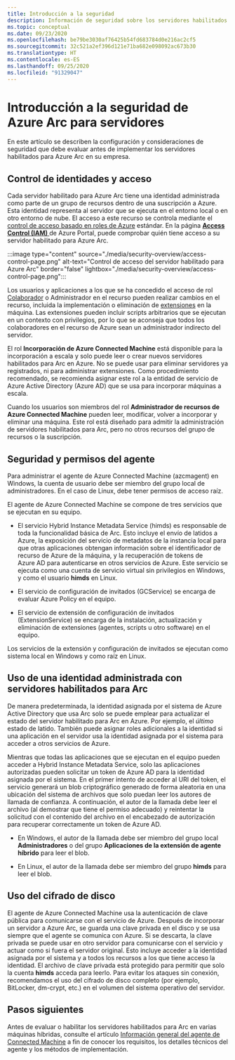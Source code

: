 ```yaml
---
title: Introducción a la seguridad
description: Información de seguridad sobre los servidores habilitados para Azure Arc.
ms.topic: conceptual
ms.date: 09/23/2020
ms.openlocfilehash: be79be3030af76425b54fd683784d0e216ac2cf5
ms.sourcegitcommit: 32c521a2ef396d121e71ba682e098092ac673b30
ms.translationtype: HT
ms.contentlocale: es-ES
ms.lasthandoff: 09/25/2020
ms.locfileid: "91329047"
---
```

# <a name="azure-arc-for-servers-security-overview"></a>Introducción a la seguridad de Azure Arc para servidores

En este artículo se describen la configuración y consideraciones de seguridad que debe evaluar antes de implementar los servidores habilitados para Azure Arc en su empresa.

## <a name="identity-and-access-control"></a>Control de identidades y acceso

Cada servidor habilitado para Azure Arc tiene una identidad administrada como parte de un grupo de recursos dentro de una suscripción a Azure. Esta identidad representa al servidor que se ejecuta en el entorno local o en otro entorno de nube. El acceso a este recurso se controla mediante el [control de acceso basado en roles de Azure](../../role-based-access-control/overview.md) estándar. En la página [**Access Control (IAM)** ](../../role-based-access-control/role-assignments-portal.md#access-control-iam) de Azure Portal, puede comprobar quién tiene acceso a su servidor habilitado para Azure Arc.

:::image type="content" source="./media/security-overview/access-control-page.png" alt-text="Control de acceso del servidor habilitado para Azure Arc" border="false" lightbox="./media/security-overview/access-control-page.png":::

Los usuarios y aplicaciones a los que se ha concedido el acceso de rol [Colaborador](../../role-based-access-control/built-in-roles.md#contributor) o Administrador en el recurso pueden realizar cambios en el recurso, incluida la implementación o eliminación de [extensiones](manage-vm-extensions.md) en la máquina. Las extensiones pueden incluir scripts arbitrarios que se ejecutan en un contexto con privilegios, por lo que se aconseja que todos los colaboradores en el recurso de Azure sean un administrador indirecto del servidor.

El rol **Incorporación de Azure Connected Machine** está disponible para la incorporación a escala y solo puede leer o crear nuevos servidores habilitados para Arc en Azure. No se puede usar para eliminar servidores ya registrados, ni para administrar extensiones. Como procedimiento recomendado, se recomienda asignar este rol a la entidad de servicio de Azure Active Directory (Azure AD) que se usa para incorporar máquinas a escala.

Cuando los usuarios son miembros del rol **Administrador de recursos de Azure Connected Machine** pueden leer, modificar, volver a incorporar y eliminar una máquina. Este rol está diseñado para admitir la administración de servidores habilitados para Arc, pero no otros recursos del grupo de recursos o la suscripción.

## <a name="agent-security-and-permissions"></a>Seguridad y permisos del agente

Para administrar el agente de Azure Connected Machine (azcmagent) en Windows, la cuenta de usuario debe ser miembro del grupo local de administradores. En el caso de Linux, debe tener permisos de acceso raíz.

El agente de Azure Connected Machine se compone de tres servicios que se ejecutan en su equipo.

* El servicio Hybrid Instance Metadata Service (himds) es responsable de toda la funcionalidad básica de Arc. Esto incluye el envío de latidos a Azure, la exposición del servicio de metadatos de la instancia local para que otras aplicaciones obtengan información sobre el identificador de recurso de Azure de la máquina, y la recuperación de tokens de Azure AD para autenticarse en otros servicios de Azure. Este servicio se ejecuta como una cuenta de servicio virtual sin privilegios en Windows, y como el usuario **himds** en Linux.

* El servicio de configuración de invitados (GCService) se encarga de evaluar Azure Policy en el equipo.

* El servicio de extensión de configuración de invitados (ExtensionService) se encarga de la instalación, actualización y eliminación de extensiones (agentes, scripts u otro software) en el equipo.

Los servicios de la extensión y configuración de invitados se ejecutan como sistema local en Windows y como raíz en Linux.

## <a name="using-a-managed-identity-with-arc-enabled-servers"></a>Uso de una identidad administrada con servidores habilitados para Arc

De manera predeterminada, la identidad asignada por el sistema de Azure Active Directory que usa Arc solo se puede emplear para actualizar el estado del servidor habilitado para Arc en Azure. Por ejemplo, el *último* estado de latido. También puede asignar roles adicionales a la identidad si una aplicación en el servidor usa la identidad asignada por el sistema para acceder a otros servicios de Azure.

Mientras que todas las aplicaciones que se ejecutan en el equipo pueden acceder a Hybrid Instance Metadata Service, solo las aplicaciones autorizadas pueden solicitar un token de Azure AD para la identidad asignada por el sistema. En el primer intento de acceder al URI del token, el servicio generará un blob criptográfico generado de forma aleatoria en una ubicación del sistema de archivos que solo puedan leer los autores de llamada de confianza. A continuación, el autor de la llamada debe leer el archivo (al demostrar que tiene el permiso adecuado) y reintentar la solicitud con el contenido del archivo en el encabezado de autorización para recuperar correctamente un token de Azure AD.

* En Windows, el autor de la llamada debe ser miembro del grupo local **Administradores** o del grupo **Aplicaciones de la extensión de agente híbrido** para leer el blob.

* En Linux, el autor de la llamada debe ser miembro del grupo **himds** para leer el blob.

## <a name="using-disk-encryption"></a>Uso del cifrado de disco

El agente de Azure Connected Machine usa la autenticación de clave pública para comunicarse con el servicio de Azure. Después de incorporar un servidor a Azure Arc, se guarda una clave privada en el disco y se usa siempre que el agente se comunica con Azure. Si se descarta, la clave privada se puede usar en otro servidor para comunicarse con el servicio y actuar como si fuera el servidor original. Esto incluye acceder a la identidad asignada por el sistema y a todos los recursos a los que tiene acceso la identidad. El archivo de clave privada está protegido para permitir que solo la cuenta **himds** acceda para leerlo. Para evitar los ataques sin conexión, recomendamos el uso del cifrado de disco completo (por ejemplo, BitLocker, dm-crypt, etc.) en el volumen del sistema operativo del servidor.

## <a name="next-steps"></a>Pasos siguientes

Antes de evaluar o habilitar los servidores habilitados para Arc en varias máquinas híbridas, consulte el artículo [Información general del agente de Connected Machine](agent-overview.md) a fin de conocer los requisitos, los detalles técnicos del agente y los métodos de implementación.
